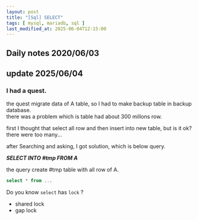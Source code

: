 ```yaml
---
layout: post
title: "[Sql] SELECT"
tags: [ mysql, mariadb, sql ]
last_modified_at: 2025-06-04T12:15:00
---
```


## Daily notes 2020/06/03
## update 2025/06/04

### I had a quest. 
the quest migrate data of A table, so I had to make backup table in backup database.<br>
there was a problem which is table had about 300 millons row.<br>

first I thought that select all row and then insert into new table, but is it ok? there were too many...<br>

after Searching and asking, I got solution, which is below query.<br>

***SELECT INTO #tmp FROM A <br>***

the query create #tmp table with all row of A.


```sql
select * from ...
```

Do you know `select` has `lock` ?
- shared lock
- gap lock